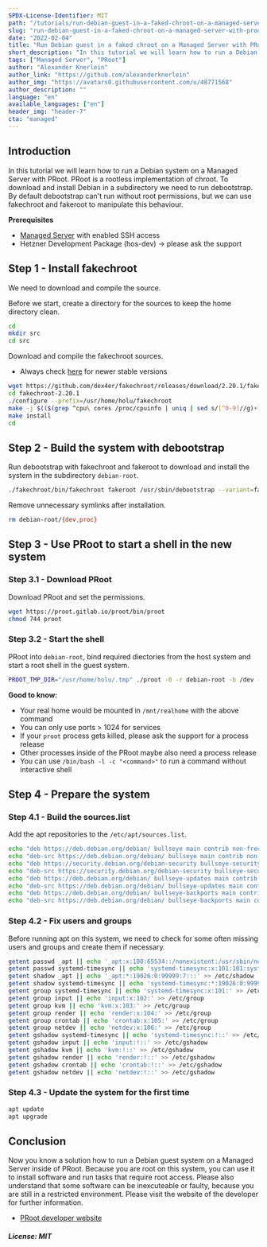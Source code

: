 ```yaml
---
SPDX-License-Identifier: MIT
path: "/tutorials/run-debian-guest-in-a-faked-chroot-on-a-managed-server-with-proot"
slug: "run-debian-guest-in-a-faked-chroot-on-a-managed-server-with-proot"
date: "2022-02-04"
title: "Run Debian guest in a faked chroot on a Managed Server with PRoot"
short_description: "In this tutorial we will learn how to run a Debian system on a Managed Server with PRoot"
tags: ["Managed Server", "PRoot"]
author: "Alexander Knerlein"
author_link: "https://github.com/alexanderknerlein"
author_img: "https://avatars0.githubusercontent.com/u/48771568"
author_description: ""
language: "en"
available_languages: ["en"]
header_img: "header-7"
cta: "managed"
---
```


## Introduction

In this tutorial we will learn how to run a Debian system on a Managed Server with PRoot. PRoot is a rootless implementation of chroot.
To download and install Debian in a subdirectory we need to run debootstrap. By default debootstrap can't run without root permissions,
but we can use fakechroot and fakeroot to manipulate this behaviour.

**Prerequisites**

- [Managed Server](https://www.hetzner.com/managed-server?country=ot) with enabled SSH access
- Hetzner Development Package (hos-dev) -> please ask the support

## Step 1 - Install fakechroot

We need to download and compile the source.

Before we start, create a directory for the sources to keep the home directory clean.

```bash
cd
mkdir src
cd src
```

Download and compile the fakechroot sources.

- Always check [here](https://github.com/dex4er/fakechroot) for newer stable versions

```bash
wget https://github.com/dex4er/fakechroot/releases/download/2.20.1/fakechroot-2.20.1.tar.gz
cd fakechroot-2.20.1
./configure --prefix=/usr/home/holu/fakechroot
make -j $(($(grep ^cpu\ cores /proc/cpuinfo | uniq | sed s/[^0-9]//g)+1))
make install
cd
```

## Step 2 - Build the system with debootstrap

Run debootstrap with fakechroot and fakeroot to download and install the system in the subdirectory `debian-root`.

```bash
./fakechroot/bin/fakechroot fakeroot /usr/sbin/debootstrap --variant=fakechroot --arch amd64 bullseye debian-root https://deb.debian.org/debian
```
Remove unnecessary symlinks after installation.

```bash
rm debian-root/{dev,proc}
```

## Step 3 - Use PRoot to start a shell in the new system

### Step 3.1 - Download PRoot

Download PRoot and set the permissions.

```bash
wget https://proot.gitlab.io/proot/bin/proot
chmod 744 proot
```

### Step 3.2 - Start the shell

PRoot into `debian-root`, bind required diectories from the host system and start a root shell in the guest system.

```bash
PROOT_TMP_DIR="/usr/home/holu/.tmp" ./proot -0 -r debian-root -b /dev -b /proc -b /sys -b /usr/home/holu:/mnt/realhome -b /usr/www/users/holu:/mnt/realhome/public_html -w /root /usr/bin/env -i USER=root HOME=/root PATH=/usr/local/sbin:/usr/local/bin:/usr/sbin:/usr/bin:/sbin:/bin TERM=$TERM LANG=C.UTF-8 /bin/bash -l
```

**Good to know:**

- Your real home would be mounted in `/mnt/realhome` with the above command
- You can only use ports > 1024 for services
- If your `proot` process gets killed, please ask the support for a process release
- Other processes inside of the PRoot maybe also need a process release
- You can use `/bin/bash -l -c "<command>"` to run a command without interactive shell

## Step 4 - Prepare the system

### Step 4.1 - Build the sources.list

Add the apt repositories to the `/etc/apt/sources.list`.

```bash
echo "deb https://deb.debian.org/debian/ bullseye main contrib non-free" > /etc/apt/sources.list
echo "deb-src https://deb.debian.org/debian/ bullseye main contrib non-free" >> /etc/apt/sources.list
echo "deb https://security.debian.org/debian-security bullseye-security main contrib non-free" >> /etc/apt/sources.list
echo "deb-src https://security.debian.org/debian-security bullseye-security main contrib non-free" >> /etc/apt/sources.list
echo "deb https://deb.debian.org/debian/ bullseye-updates main contrib non-free" >> /etc/apt/sources.list
echo "deb-src https://deb.debian.org/debian/ bullseye-updates main contrib non-free" >> /etc/apt/sources.list
echo "deb https://deb.debian.org/debian/ bullseye-backports main contrib non-free" >> /etc/apt/sources.list
echo "deb-src https://deb.debian.org/debian/ bullseye-backports main contrib non-free" >> /etc/apt/sources.list
```

### Step 4.2 - Fix users and groups

Before running apt on this system, we need to check for some often missing users and groups and create them if necessary.

```bash
getent passwd _apt || echo '_apt:x:100:65534::/nonexistent:/usr/sbin/nologin' >> /etc/passwd
getent passwd systemd-timesync || echo 'systemd-timesync:x:101:101:systemd Time Synchronization,,,:/run/systemd:/usr/sbin/nologin' >> /etc/passwd
getent shadow _apt || echo '_apt:*:19026:0:99999:7:::' >> /etc/shadow
getent shadow systemd-timesync || echo 'systemd-timesync:*:19026:0:99999:7:::' >> /etc/shadow
getent group systemd-timesync || echo 'systemd-timesync:x:101:' >> /etc/group
getent group input || echo 'input:x:102:' >> /etc/group
getent group kvm || echo 'kvm:x:103:' >> /etc/group
getent group render || echo 'render:x:104:' >> /etc/group
getent group crontab || echo 'crontab:x:105:' >> /etc/group
getent group netdev || echo 'netdev:x:106:' >> /etc/group
getent gshadow systemd-timesync || echo 'systemd-timesync:!::' >> /etc/gshadow
getent gshadow input || echo 'input:!::' >> /etc/gshadow
getent gshadow kvm || echo 'kvm:!::' >> /etc/gshadow
getent gshadow render || echo 'render:!::' >> /etc/gshadow
getent gshadow crontab || echo 'crontab:!::' >> /etc/gshadow
getent gshadow netdev || echo 'netdev:!::' >> /etc/gshadow
```

### Step 4.3 - Update the system for the first time

```bash
apt update
apt upgrade
```

## Conclusion

Now you know a solution how to run a Debian guest system on a Managed Server inside of PRoot. Because you are root on this system, you can use it to install software and run tasks that require root access. Please also understand that some software can be inexcuteable or faulty, because you are still in a restricted environment. Please visit the website of the developer for further information.

- [PRoot developer website](https://proot-me.github.io/)

##### License: MIT

<!--

Contributor's Certificate of Origin

By making a contribution to this project, I certify that:

(a) The contribution was created in whole or in part by me and I have
    the right to submit it under the license indicated in the file; or

(b) The contribution is based upon previous work that, to the best of my
    knowledge, is covered under an appropriate license and I have the
    right under that license to submit that work with modifications,
    whether created in whole or in part by me, under the same license
    (unless I am permitted to submit under a different license), as
    indicated in the file; or

(c) The contribution was provided directly to me by some other person
    who certified (a), (b) or (c) and I have not modified it.

(d) I understand and agree that this project and the contribution are
    public and that a record of the contribution (including all personal
    information I submit with it, including my sign-off) is maintained
    indefinitely and may be redistributed consistent with this project
    or the license(s) involved.

Signed-off-by: [Alexander Knerlein alexanderknerlein@outlook.de]

-->
